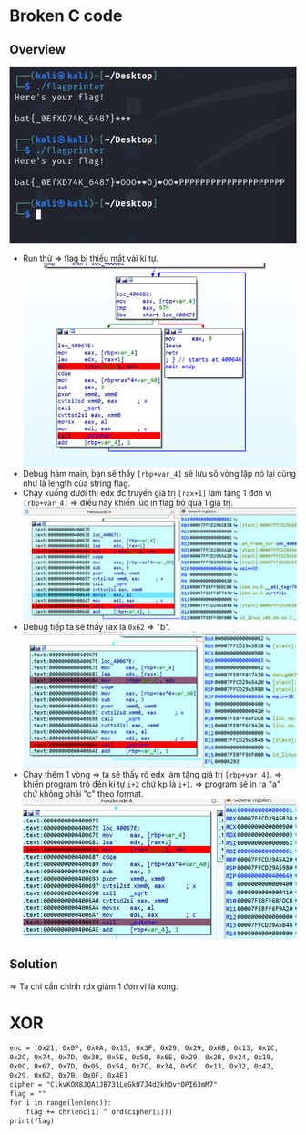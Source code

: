 # Broken C code
## Overview
![Alt text](image-1.png)
- Run thử => flag bị thiếu mất vài kí tự.
![Alt text](image.png)
- Debug hàm main, bạn sẽ thấy `[rbp+var_4]` sẽ lưu số vòng lặp nó lại cũng như là length của string flag.
- Chạy xuống dưới thì edx đc truyền giá trị `[rax+1]` làm tăng 1 đơn vị `[rbp+var_4]`
=> điều này khiến lúc in flag bỏ qua 1 giá trị.
![Alt text](image-2.png)
- Debug tiếp ta sẽ thấy rax là `0x62` => "b".
![Alt text](image-3.png)
- Chạy thêm 1 vòng => ta sẽ thấy rõ edx làm tăng giá trị `[rbp+var_4]`.
=> khiến program trỏ đến kí tự `i+2` chứ kp là `i+1`.
=> program sẽ in ra "a" chứ không phải "c" theo format.
![Alt text](image-4.png)
## Solution
=> Ta chỉ cần chỉnh rdx giảm 1 đơn vị là xong.

# XOR
```
enc = [0x21, 0x0F, 0x0A, 0x15, 0x3F, 0x29, 0x29, 0x6B, 0x13, 0x1C, 0x2C, 0x74, 0x7D, 0x30, 0x5E, 0x50, 0x6E, 0x29, 0x2B, 0x24, 0x19, 0x0C, 0x67, 0x7D, 0x05, 0x54, 0x7C, 0x34, 0x5C, 0x13, 0x32, 0x42, 0x29, 0x62, 0x7B, 0x0F, 0x4E]
cipher = "ClkvKOR8JQA1JB731LeGkU7J4d2khDvrOPI63mM7"
flag = ""
for i in range(len(enc)):
    flag += chr(enc[i] ^ ord(cipher[i]))
print(flag)
```